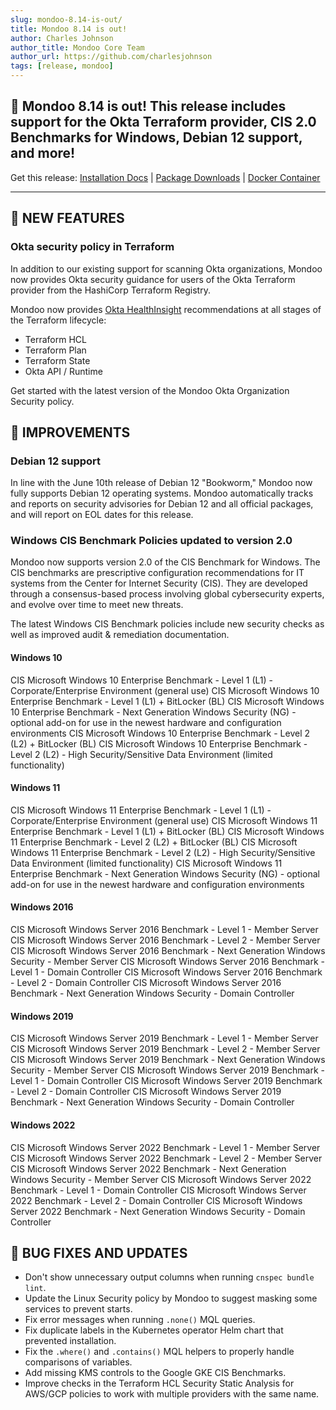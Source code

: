 ```yaml
---
slug: mondoo-8.14-is-out/
title: Mondoo 8.14 is out!
author: Charles Johnson
author_title: Mondoo Core Team
author_url: https://github.com/charlesjohnson
tags: [release, mondoo]
---
```


## 🥳 Mondoo 8.14 is out! This release includes support for the Okta Terraform provider, CIS 2.0 Benchmarks for Windows, Debian 12 support, and more!

Get this release: [Installation Docs](/cnspec/) | [Package Downloads](https://releases.mondoo.com/cnspec/) | [Docker Container](https://hub.docker.com/r/mondoo/cnspec)

---

## 🎉 NEW FEATURES

### Okta security policy in Terraform

In addition to our existing support for scanning Okta organizations, Mondoo now provides Okta security guidance for users of the Okta Terraform provider from the HashiCorp Terraform Registry.

Mondoo now provides [Okta HealthInsight](https://help.okta.com/en-us/Content/Topics/Security/healthinsight/healthinsight.htm) recommendations at all stages of the Terraform lifecycle:

- Terraform HCL
- Terraform Plan
- Terraform State
- Okta API / Runtime

Get started with the latest version of the Mondoo Okta Organization Security policy.

## 🧹 IMPROVEMENTS

### Debian 12 support

In line with the June 10th release of Debian 12 "Bookworm," Mondoo now fully supports Debian 12 operating systems. Mondoo automatically tracks and reports on security advisories for Debian 12 and all official packages, and will report on EOL dates for this release.

### Windows CIS Benchmark Policies updated to version 2.0

Mondoo now supports version 2.0 of the CIS Benchmark for Windows. The CIS benchmarks are prescriptive configuration recommendations for IT systems from the Center for Internet Security (CIS). They are developed through a consensus-based process involving global cybersecurity experts, and evolve over time to meet new threats.

The latest Windows CIS Benchmark policies include new security checks as well as improved audit & remediation documentation.

#### Windows 10

CIS Microsoft Windows 10 Enterprise Benchmark - Level 1 (L1) - Corporate/Enterprise Environment (general use)
CIS Microsoft Windows 10 Enterprise Benchmark - Level 1 (L1) + BitLocker (BL)
CIS Microsoft Windows 10 Enterprise Benchmark - Next Generation Windows Security (NG) - optional add-on for use in the newest hardware and configuration environments
CIS Microsoft Windows 10 Enterprise Benchmark - Level 2 (L2) + BitLocker (BL)
CIS Microsoft Windows 10 Enterprise Benchmark - Level 2 (L2) - High Security/Sensitive Data Environment (limited functionality)

#### Windows 11

CIS Microsoft Windows 11 Enterprise Benchmark - Level 1 (L1) - Corporate/Enterprise Environment (general use)
CIS Microsoft Windows 11 Enterprise Benchmark - Level 1 (L1) + BitLocker (BL)
CIS Microsoft Windows 11 Enterprise Benchmark - Level 2 (L2) + BitLocker (BL)
CIS Microsoft Windows 11 Enterprise Benchmark - Level 2 (L2) - High Security/Sensitive Data Environment (limited functionality)
CIS Microsoft Windows 11 Enterprise Benchmark - Next Generation Windows Security (NG) - optional add-on for use in the newest hardware and configuration environments

#### Windows 2016

CIS Microsoft Windows Server 2016 Benchmark - Level 1 - Member Server
CIS Microsoft Windows Server 2016 Benchmark - Level 2 - Member Server
CIS Microsoft Windows Server 2016 Benchmark - Next Generation Windows Security - Member Server
CIS Microsoft Windows Server 2016 Benchmark - Level 1 - Domain Controller
CIS Microsoft Windows Server 2016 Benchmark - Level 2 - Domain Controller
CIS Microsoft Windows Server 2016 Benchmark - Next Generation Windows Security - Domain Controller

#### Windows 2019

CIS Microsoft Windows Server 2019 Benchmark - Level 1 - Member Server
CIS Microsoft Windows Server 2019 Benchmark - Level 2 - Member Server
CIS Microsoft Windows Server 2019 Benchmark - Next Generation Windows Security - Member Server
CIS Microsoft Windows Server 2019 Benchmark - Level 1 - Domain Controller
CIS Microsoft Windows Server 2019 Benchmark - Level 2 - Domain Controller
CIS Microsoft Windows Server 2019 Benchmark - Next Generation Windows Security - Domain Controller

#### Windows 2022

CIS Microsoft Windows Server 2022 Benchmark - Level 1 - Member Server
CIS Microsoft Windows Server 2022 Benchmark - Level 2 - Member Server
CIS Microsoft Windows Server 2022 Benchmark - Next Generation Windows Security - Member Server
CIS Microsoft Windows Server 2022 Benchmark - Level 1 - Domain Controller
CIS Microsoft Windows Server 2022 Benchmark - Level 2 - Domain Controller
CIS Microsoft Windows Server 2022 Benchmark - Next Generation Windows Security - Domain Controller

## 🐛 BUG FIXES AND UPDATES

- Don't show unnecessary output columns when running `cnspec bundle lint`.
- Update the Linux Security policy by Mondoo to suggest masking some services to prevent starts.
- Fix error messages when running `.none()` MQL queries.
- Fix duplicate labels in the Kubernetes operator Helm chart that prevented installation.
- Fix the `.where()` and `.contains()` MQL helpers to properly handle comparisons of variables.
- Add missing KMS controls to the Google GKE CIS Benchmarks.
- Improve checks in the Terraform HCL Security Static Analysis for AWS/GCP policies to work with multiple providers with the same name.
